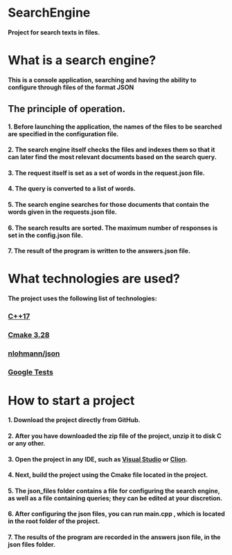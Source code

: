 # SearchEngine
#### Project for search texts in files.  


# What is a search engine?
#### This is a console application, searching and having the ability to configure through files of the format JSON
## The principle of operation.
#### 1. Before launching the application, the names of the files to be searched are specified in the configuration file.
#### 2. The search engine itself checks the files and indexes them so that it can later find the most relevant documents based on the search query.
#### 3. The request itself is set as a set of words in the request.json file.
#### 4. The query is converted to a list of words.
#### 5. The search engine searches for those documents that contain the words given in the requests.json file.
#### 6. The search results are sorted. The maximum number of responses is set in the config.json file.
#### 7. The result of the program is written to the answers.json file.







# What technologies are used?
#### The project uses the following list of technologies:
### [C++17](https://en.cppreference.com/w/cpp/17)
### [Cmake 3.28](https://cmake.org/)
### [nlohmann/json](https://github.com/nlohmann/json?ysclid=m6p24s1eqp789591412)
### [Google Tests](https://github.com/google/googletest?ysclid=m6p25nod2y333254595)

# How to start a project
#### 1. Download the project directly from GitHub.
#### 2. After you have downloaded the zip file of the project, unzip it to disk C or any other.
#### 3. Open the project in any IDE, such as [Visual Studio](https://visualstudio.microsoft.com/) or [Clion](https://www.jetbrains.com/clion/?ysclid=m6p2hmhyla280950481).
#### 4. Next, build the project using the Cmake file located in the project.
#### 5. The json_files folder contains a file for configuring the search engine, as well as a file containing queries; they can be edited at your discretion.
#### 6. After configuring the json files, you can run main.cpp , which is located in the root folder of the project.
#### 7. The results of the program are recorded in the answers json file, in the json files folder.
